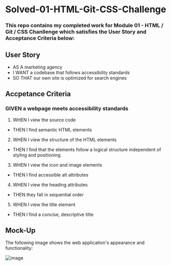 # Solved-01-HTML-Git-CSS-Challenge
### This repo contains my completed work for Module 01 - HTML / Git / CSS Chanllenge which satisfies the User Story and Acceptance Criteria below:

##
## User Story
- AS A marketing agency
- I WANT a codebase that follows accessibility standards
- SO THAT our own site is optimized for search engines

##
## Accpetance Criteria
### GIVEN a webpage meets accessibility standards
1. WHEN I view the source code
- THEN I find semantic HTML elements
2. WHEN I view the structure of the HTML elements
- THEN I find that the elements follow a logical structure independent of styling and positioning
3. WHEN I view the icon and image elements
- THEN I find accessible alt attributes
4. WHEN I view the heading attributes
- THEN they fall in sequential order
5. WHEN I view the title element
- THEN I find a concise, descriptive title

##
## Mock-Up
The following image shows the web application's appearance and functionality:

![image](https://github.com/ngojohn2002/Solved-01-HTML-Git-CSS-Challenge/assets/30459021/13d8f1aa-4827-4435-a56a-8e9ddf44dc90)

